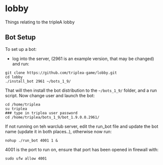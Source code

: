 # lobby
Things relating to the tripleA lobby


## Bot Setup
To set up a bot:
- log into the server, (2961 is an example version, that may be changed) and run:

```
git clone https://github.com/triplea-game/lobby.git
cd lobby
./install_bot 2961 ~/bots_1_9/
```

That will then install the bot distribution to the `~/bots_1_9/` folder, and a run script. Now change user and launch the bot:
```
cd /home/triplea
su triplea
### type in triplea user password
cd /home/triplea/bots_1_9/bot_1.9.0.0.2961/
```

If not running on teh warclub server, edit the run_bot file and update the bot name (update it in both places..), otherwise now run:
```
nohup ./run_bot 4001 1 &
```

4001 is the port to run on, ensure that port has been opened in firewall with:
```
sudo ufw allow 4001
```
